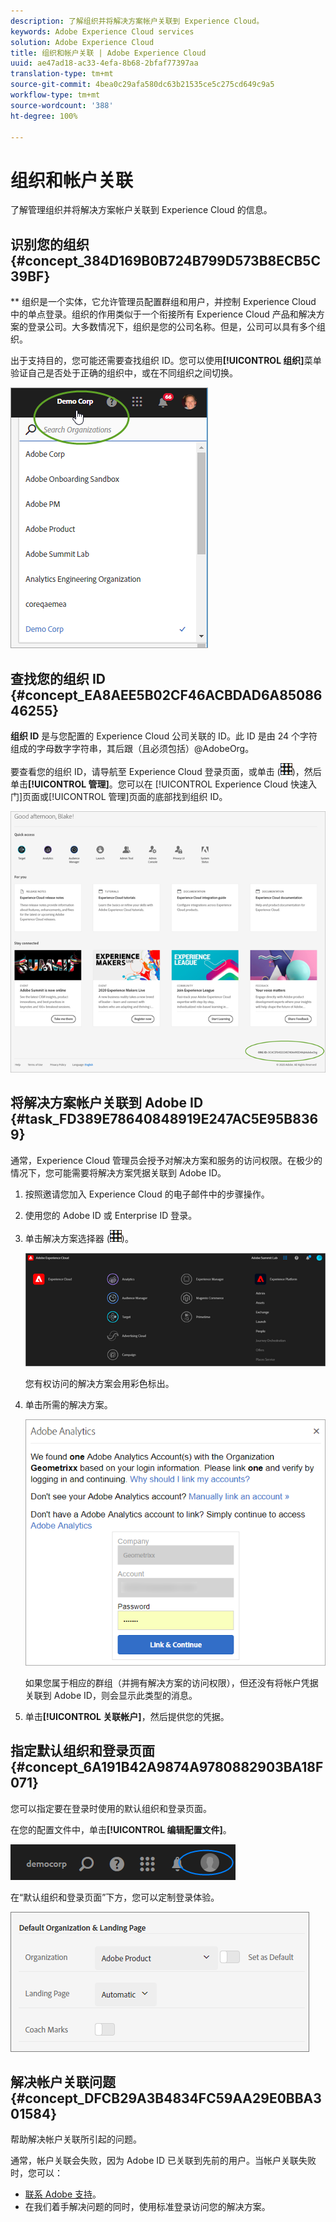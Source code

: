 ```yaml
---
description: 了解组织并将解决方案帐户关联到 Experience Cloud。
keywords: Adobe Experience Cloud services
solution: Adobe Experience Cloud
title: 组织和帐户关联 | Adobe Experience Cloud
uuid: ae47ad18-ac33-4efa-8b68-2bfaf77397aa
translation-type: tm+mt
source-git-commit: 4bea0c29afa580dc63b21535ce5c275cd649c9a5
workflow-type: tm+mt
source-wordcount: '388'
ht-degree: 100%

---
```



# 组织和帐户关联

了解管理组织并将解决方案帐户关联到 Experience Cloud 的信息。

## 识别您的组织 {#concept_384D169B0B724B799D573B8ECB5C39BF}

** 组织是一个实体，它允许管理员配置群组和用户，并控制 Experience Cloud 中的单点登录。组织的作用类似于一个衔接所有 Experience Cloud 产品和解决方案的登录公司。大多数情况下，组织是您的公司名称。但是，公司可以具有多个组织。

出于支持目的，您可能还需要查找组织 ID。您可以使用&#x200B;**[!UICONTROL 组织]**&#x200B;菜单验证自己是否处于正确的组织中，或在不同组织之间切换。

![步骤结果](assets/organization-switch.png)

## 查找您的组织 ID {#concept_EA8AEE5B02CF46ACBDAD6A8508646255}

**组织 ID** 是与您配置的 Experience Cloud 公司关联的 ID。此 ID 是由 24 个字符组成的字母数字字符串，其后跟（且必须包括）@AdobeOrg。

要查看您的组织 ID，请导航至 Experience Cloud 登录页面，或单击 (![](assets/menu-icon.png))，然后单击&#x200B;**[!UICONTROL 管理]**。您可以在 [!UICONTROL Experience Cloud 快速入门]页面或[!UICONTROL 管理]页面的底部找到组织 ID。

![](assets/administration-page.png)

## 将解决方案帐户关联到 Adobe ID {#task_FD389E78640848919E247AC5E95B8369}

通常，Experience Cloud 管理员会授予对解决方案和服务的访问权限。在极少的情况下，您可能需要将解决方案凭据关联到 Adobe ID。

1. 按照邀请您加入 Experience Cloud 的电子邮件中的步骤操作。
1. 使用您的 Adobe ID 或 Enterprise ID 登录。
1. 单击解决方案选择器 (![](assets/menu-icon.png))。

   ![](assets/solutions-active.png)

   您有权访问的解决方案会用彩色标出。
1. 单击所需的解决方案。

   ![](assets/analytics-link-accounts.png)

   如果您属于相应的群组（并拥有解决方案的访问权限），但还没有将帐户凭据关联到 Adobe ID，则会显示此类型的消息。
1. 单击&#x200B;**[!UICONTROL 关联帐户]**，然后提供您的凭据。

## 指定默认组织和登录页面 {#concept_6A191B42A9874A9780882903BA18F071}

您可以指定要在登录时使用的默认组织和登录页面。

在您的配置文件中，单击&#x200B;**[!UICONTROL 编辑配置文件]**。

![](assets/edit-profile.png)

在“默认组织和登录页面”下方，您可以定制登录体验。

![](assets/default-organization.png)

## 解决帐户关联问题 {#concept_DFCB29A3B4834FC59AA29E0BBA301584}

帮助解决帐户关联所引起的问题。

通常，帐户关联会失败，因为 Adobe ID 已关联到先前的用户。当帐户关联失败时，您可以：

* [联系 Adobe 支持](https://helpx.adobe.com/cn/marketing-cloud/contact-support.html)。
* 在我们着手解决问题的同时，使用标准登录访问您的解决方案。
